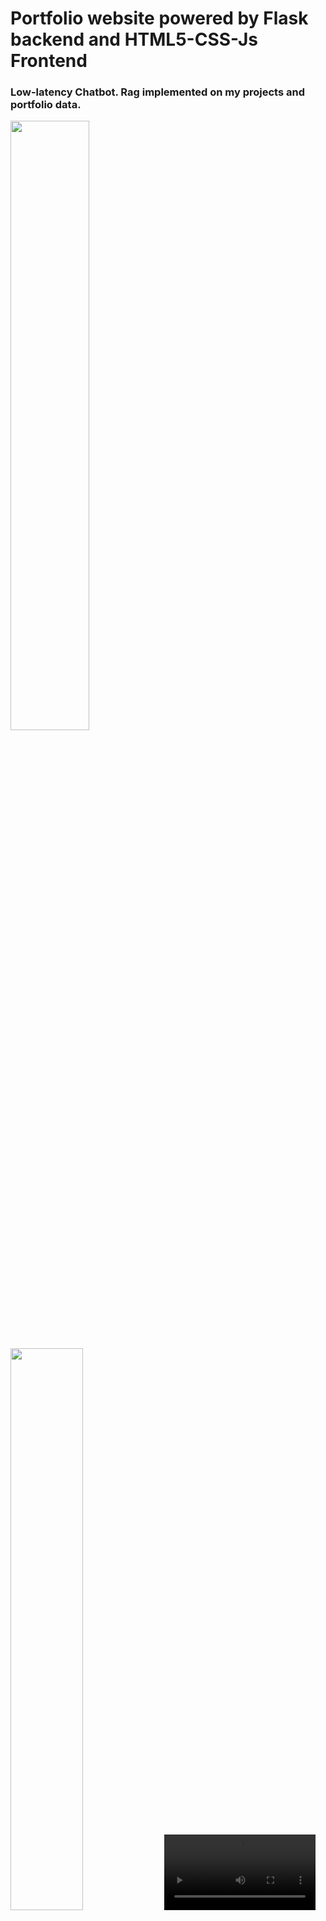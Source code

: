# Portfolio website powered by Flask backend and HTML5-CSS-Js Frontend

### Low-latency Chatbot. Rag implemented on my projects and portfolio data.

<img src="https://github.com/user-attachments/assets/51d2f65c-f5ec-4b0a-87fd-39aa609fd053" width="50%">

<img src="https://github.com/user-attachments/assets/2b88330f-a160-4510-927a-d2b260b36a1d" width="48%"> <video src="https://github.com/user-attachments/assets/a51e45f5-8c7a-4207-9743-04a986ff26cb" autoplay controls width=48%>

## Vercel analytics!
![image](https://github.com/user-attachments/assets/792c0a0f-0fc4-4293-9d20-0c51b1f16eae)


